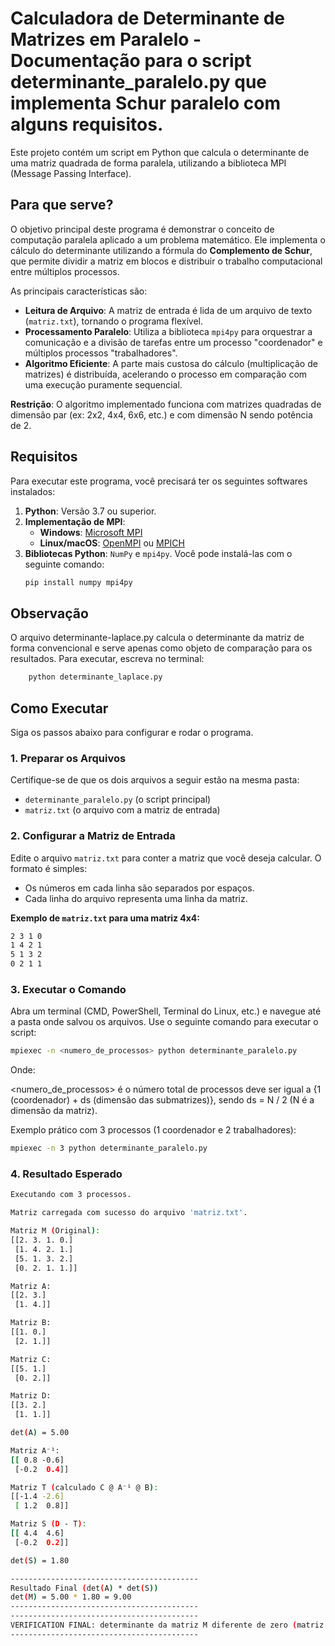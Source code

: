 # Calculadora de Determinante de Matrizes em Paralelo - Documentação para o script determinante_paralelo.py que implementa Schur paralelo com alguns requisitos.

Este projeto contém um script em Python que calcula o determinante de uma matriz quadrada de forma paralela, utilizando a biblioteca MPI (Message Passing Interface).

## Para que serve?

O objetivo principal deste programa é demonstrar o conceito de computação paralela aplicado a um problema matemático. Ele implementa o cálculo do determinante utilizando a fórmula do **Complemento de Schur**, que permite dividir a matriz em blocos e distribuir o trabalho computacional entre múltiplos processos.

As principais características são:
- **Leitura de Arquivo**: A matriz de entrada é lida de um arquivo de texto (`matriz.txt`), tornando o programa flexível.
- **Processamento Paralelo**: Utiliza a biblioteca `mpi4py` para orquestrar a comunicação e a divisão de tarefas entre um processo "coordenador" e múltiplos processos "trabalhadores".
- **Algoritmo Eficiente**: A parte mais custosa do cálculo (multiplicação de matrizes) é distribuída, acelerando o processo em comparação com uma execução puramente sequencial.

**Restrição**: O algoritmo implementado funciona com matrizes quadradas de dimensão par (ex: 2x2, 4x4, 6x6, etc.) e com dimensão N sendo potência de 2.

## Requisitos

Para executar este programa, você precisará ter os seguintes softwares instalados:

1.  **Python**: Versão 3.7 ou superior.
2.  **Implementação de MPI**:
    - **Windows**: [Microsoft MPI](https://learn.microsoft.com/en-us/message-passing-interface/microsoft-mpi)
    - **Linux/macOS**: [OpenMPI](https://www.open-mpi.org/) ou [MPICH](https://www.mpich.org/)
3.  **Bibliotecas Python**: `NumPy` e `mpi4py`. Você pode instalá-las com o seguinte comando:
    ```bash
    pip install numpy mpi4py
    ```
## Observação

O arquivo determinante-laplace.py calcula o determinante da matriz de forma convencional e serve apenas como objeto de comparação para os resultados. Para executar, escreva no terminal:
```bash
    python determinante_laplace.py
```
## Como Executar

Siga os passos abaixo para configurar e rodar o programa.

### 1. Preparar os Arquivos

Certifique-se de que os dois arquivos a seguir estão na mesma pasta:
- `determinante_paralelo.py` (o script principal)
- `matriz.txt` (o arquivo com a matriz de entrada)

### 2. Configurar a Matriz de Entrada

Edite o arquivo `matriz.txt` para conter a matriz que você deseja calcular. O formato é simples:
- Os números em cada linha são separados por espaços.
- Cada linha do arquivo representa uma linha da matriz.

**Exemplo de `matriz.txt` para uma matriz 4x4:**
```bash
2 3 1 0
1 4 2 1
5 1 3 2
0 2 1 1
```

### 3. Executar o Comando

Abra um terminal (CMD, PowerShell, Terminal do Linux, etc.) e navegue até a pasta onde salvou os arquivos. Use o seguinte comando para executar o script:

```bash
mpiexec -n <numero_de_processos> python determinante_paralelo.py
```
Onde:

<numero_de_processos> é o número total de processos deve ser igual a {1 (coordenador) + ds (dimensão das submatrizes)}, sendo ds = N / 2 (N é a dimensão da matriz).

Exemplo prático com 3 processos (1 coordenador e 2 trabalhadores):

```bash
mpiexec -n 3 python determinante_paralelo.py
```

### 4. Resultado Esperado

```bash
Executando com 3 processos.

Matriz carregada com sucesso do arquivo 'matriz.txt'.

Matriz M (Original):
[[2. 3. 1. 0.]
 [1. 4. 2. 1.]
 [5. 1. 3. 2.]
 [0. 2. 1. 1.]]

Matriz A:
[[2. 3.]
 [1. 4.]]

Matriz B:
[[1. 0.]
 [2. 1.]]

Matriz C:
[[5. 1.]
 [0. 2.]]

Matriz D:
[[3. 2.]
 [1. 1.]]

det(A) = 5.00

Matriz A⁻¹:
[[ 0.8 -0.6]
 [-0.2  0.4]]

Matriz T (calculado C @ A⁻¹ @ B):
[[-1.4 -2.6]
 [ 1.2  0.8]]

Matriz S (D - T):
[[ 4.4  4.6]
 [-0.2  0.2]]

det(S) = 1.80

------------------------------------------
Resultado Final (det(A) * det(S))
det(M) = 5.00 * 1.80 = 9.00
------------------------------------------
------------------------------------------
VERIFICATION FINAL: determinante da matriz M diferente de zero (matriz != singular).
------------------------------------------
```
